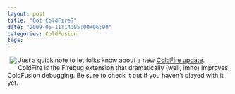 ```yaml
---
layout: post
title: "Got ColdFire?"
date: "2009-05-11T14:05:00+06:00"
categories: ColdFusion 
tags: 
---
```


<img src="http://coldfire.riaforge.org/screenshots/ColdFire_115_50.png" align="left" style="margin-left:5px;margin-bottom:5px"> Just a quick note to let folks know about a new <a href="http://www.mischefamily.com/nathan/index.cfm/2009/5/11/New-ColdFire-Release">ColdFire update</a>. ColdFire is the Firebug extension that dramatically (well, imho) improves ColdFusion debugging. Be sure to check it out if you haven't played with it yet.
<br clear="left">